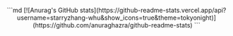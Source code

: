<p align="center">
 ```md
[![Anurag's GitHub stats](https://github-readme-stats.vercel.app/api?username=starryzhang-whu&show_icons=true&theme=tokyonight)](https://github.com/anuraghazra/github-readme-stats)
 ```
</p>
